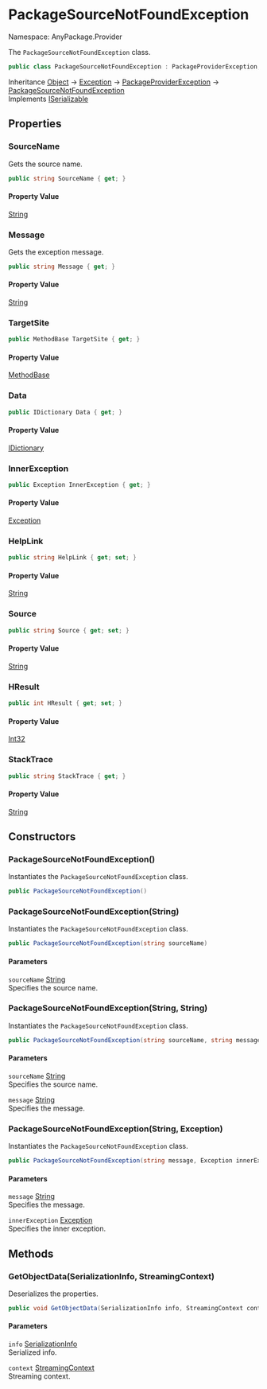 # PackageSourceNotFoundException

Namespace: AnyPackage.Provider

The `PackageSourceNotFoundException` class.

```csharp
public class PackageSourceNotFoundException : PackageProviderException, System.Runtime.Serialization.ISerializable
```

Inheritance [Object](https://docs.microsoft.com/en-us/dotnet/api/system.object) → [Exception](https://docs.microsoft.com/en-us/dotnet/api/system.exception) → [PackageProviderException](./anypackage.provider.packageproviderexception.md) → [PackageSourceNotFoundException](./anypackage.provider.packagesourcenotfoundexception.md)<br>
Implements [ISerializable](https://docs.microsoft.com/en-us/dotnet/api/system.runtime.serialization.iserializable)

## Properties

### **SourceName**

Gets the source name.

```csharp
public string SourceName { get; }
```

#### Property Value

[String](https://docs.microsoft.com/en-us/dotnet/api/system.string)<br>

### **Message**

Gets the exception message.

```csharp
public string Message { get; }
```

#### Property Value

[String](https://docs.microsoft.com/en-us/dotnet/api/system.string)<br>

### **TargetSite**

```csharp
public MethodBase TargetSite { get; }
```

#### Property Value

[MethodBase](https://docs.microsoft.com/en-us/dotnet/api/system.reflection.methodbase)<br>

### **Data**

```csharp
public IDictionary Data { get; }
```

#### Property Value

[IDictionary](https://docs.microsoft.com/en-us/dotnet/api/system.collections.idictionary)<br>

### **InnerException**

```csharp
public Exception InnerException { get; }
```

#### Property Value

[Exception](https://docs.microsoft.com/en-us/dotnet/api/system.exception)<br>

### **HelpLink**

```csharp
public string HelpLink { get; set; }
```

#### Property Value

[String](https://docs.microsoft.com/en-us/dotnet/api/system.string)<br>

### **Source**

```csharp
public string Source { get; set; }
```

#### Property Value

[String](https://docs.microsoft.com/en-us/dotnet/api/system.string)<br>

### **HResult**

```csharp
public int HResult { get; set; }
```

#### Property Value

[Int32](https://docs.microsoft.com/en-us/dotnet/api/system.int32)<br>

### **StackTrace**

```csharp
public string StackTrace { get; }
```

#### Property Value

[String](https://docs.microsoft.com/en-us/dotnet/api/system.string)<br>

## Constructors

### **PackageSourceNotFoundException()**

Instantiates the `PackageSourceNotFoundException` class.

```csharp
public PackageSourceNotFoundException()
```

### **PackageSourceNotFoundException(String)**

Instantiates the `PackageSourceNotFoundException` class.

```csharp
public PackageSourceNotFoundException(string sourceName)
```

#### Parameters

`sourceName` [String](https://docs.microsoft.com/en-us/dotnet/api/system.string)<br>
Specifies the source name.

### **PackageSourceNotFoundException(String, String)**

Instantiates the `PackageSourceNotFoundException` class.

```csharp
public PackageSourceNotFoundException(string sourceName, string message)
```

#### Parameters

`sourceName` [String](https://docs.microsoft.com/en-us/dotnet/api/system.string)<br>
Specifies the source name.

`message` [String](https://docs.microsoft.com/en-us/dotnet/api/system.string)<br>
Specifies the message.

### **PackageSourceNotFoundException(String, Exception)**

Instantiates the `PackageSourceNotFoundException` class.

```csharp
public PackageSourceNotFoundException(string message, Exception innerException)
```

#### Parameters

`message` [String](https://docs.microsoft.com/en-us/dotnet/api/system.string)<br>
Specifies the message.

`innerException` [Exception](https://docs.microsoft.com/en-us/dotnet/api/system.exception)<br>
Specifies the inner exception.

## Methods

### **GetObjectData(SerializationInfo, StreamingContext)**

Deserializes the properties.

```csharp
public void GetObjectData(SerializationInfo info, StreamingContext context)
```

#### Parameters

`info` [SerializationInfo](https://docs.microsoft.com/en-us/dotnet/api/system.runtime.serialization.serializationinfo)<br>
Serialized info.

`context` [StreamingContext](https://docs.microsoft.com/en-us/dotnet/api/system.runtime.serialization.streamingcontext)<br>
Streaming context.
